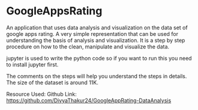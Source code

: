 # GoogleAppsRating
An application that uses data analysis and visualization on the data set of google apps rating. A very simple representation that can be used for understanding the basis of analysis and visualization. It is a step by step procedure on how to the clean, manipulate and visualize the data.

jupyter is used to write the python code so if you want to run this you need to install jupyter first.

The comments on the steps will help you understand the steps in details.
The size of the dataset is around 11K.

Resource Used:
Github Link: https://github.com/DivyaThakur24/GoogleAppRating-DataAnalysis
